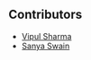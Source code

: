 ## Contributors
- [Vipul Sharma](https://github.com/vsvipul)
- [Sanya Swain](https://github.com/sanyaswain)
